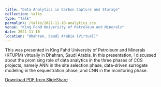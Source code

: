 ```yaml
---
title: "Data Analytics in Carbon Capture and Storage"
collection: talks
type: "Talk"
permalink: /talks/2021-11-10-analytics_ccs
venue: "King Fahd University of Petroleum and Minerals"
date: 2021-11-10
location: "Dhahran, Saudi Arabia (Virtual)"
---
```


This was presented in King Fahd University of Petroleum and Minerals (KFUPM) virtually in Dhahran, Saudi Arabia. In this presentation, I discussed about the promising role of data analytics in the three phases of CCS projects, namely ANN in the site selection phase, data-driven surrogate modeling in the sequestration phase, and CNN in the monitoring phase.

[Download PDF from SlideShare](https://www.slideshare.net/YohanesNuwaraNuwara/data-analytics-in-carbon-capture-and-storage)
